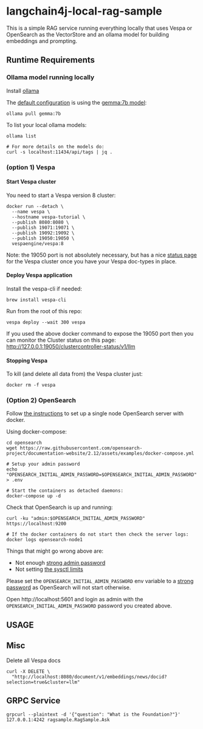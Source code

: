 # langchain4j-local-rag-sample

This is a simple RAG service running everything locally 
that uses Vespa or OpenSearch as the VectorStore and an ollama model 
for building embeddings and prompting.

## Runtime Requirements


### Ollama model running locally

Install [ollama](https://ollama.ai/download)

The [default configuration](src/main/resources/rag-sample.conf) is using the [gemma:7b model](https://ollama.ai/library/mistral):
```shell
ollama pull gemma:7b
```

To list your local ollama models:
```shell
ollama list

# For more details on the models do:
curl -s localhost:11434/api/tags | jq .
```

### (option 1) Vespa 


#### Start Vespa cluster

You need to start a Vespa version 8 cluster:

```shell
docker run --detach \
  --name vespa \
  --hostname vespa-tutorial \
  --publish 8080:8080 \
  --publish 19071:19071 \
  --publish 19092:19092 \
  --publish 19050:19050 \
  vespaengine/vespa:8
```

Note: the 19050 port is not absolutely necessary, but has a nice
[status page](http://localhost:19050/clustercontroller-status/v1/llm) 
for the Vespa cluster once you have your Vespa doc-types in place.

#### Deploy Vespa application
Install the vespa-cli if needed:
```shell
brew install vespa-cli
```

Run from the root of this repo:
```shell
vespa deploy --wait 300 vespa
```
If you used the above docker command to expose the 19050
port then you can monitor the Cluster status on this page:
http://127.0.0.1:19050/clustercontroller-status/v1/llm


#### Stopping Vespa

To kill (and delete all data from) the Vespa cluster just:
```shell
docker rm -f vespa
```
### (Option 2) OpenSearch

Follow [the instructions](https://opensearch.org/docs/latest/install-and-configure/install-opensearch/docker/#run-opensearch-in-a-docker-container) 
to set up a single node OpenSearch server with docker.

Using docker-compose:
```shell
cd opensearch
wget https://raw.githubusercontent.com/opensearch-project/documentation-website/2.12/assets/examples/docker-compose.yml

# Setup your admin password
echo "OPENSEARCH_INITIAL_ADMIN_PASSWORD=$OPENSEARCH_INITIAL_ADMIN_PASSWORD" > .env

# Start the containers as detached daemons:
docker-compose up -d
```

Check that OpenSearch is up and running:
```shell
curl -ku "admin:$OPENSEARCH_INITIAL_ADMIN_PASSWORD" https://localhost:9200

# If the docker containers do not start then check the server logs:
docker logs opensearch-node1
```

Things that might go wrong above are:
- Not enough [strong admin password](https://github.com/opensearch-project/documentation-website/blob/6f779cef0c78efd3dc0f45f9dd30eee3339a65b4/_security/configuration/yaml.md#password-settings)
- Not setting [the sysctl limits](https://opensearch.org/docs/latest/install-and-configure/install-opensearch/docker/#important-host-settings) 

Please set the `OPENSEARCH_INITIAL_ADMIN_PASSWORD` env variable to a 
[strong password](https://github.com/opensearch-project/documentation-website/blob/6f779cef0c78efd3dc0f45f9dd30eee3339a65b4/_security/configuration/yaml.md#password-settings) 
as OpenSearch will not start otherwise.

Open http://localhost:5601 and login as admin with the `OPENSEARCH_INITIAL_ADMIN_PASSWORD` password you created above.

## USAGE

## Misc

Delete all Vespa docs
```shell
curl -X DELETE \
  "http://localhost:8080/document/v1/embeddings/news/docid?selection=true&cluster=llm"
```

## GRPC Service


```shell
grpcurl --plaintext -d '{"question": "What is the Foundation?"}' 127.0.0.1:4242 ragsample.RagSample.Ask
```
